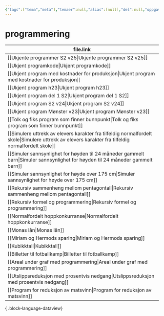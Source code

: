 ```yaml
---
{"tags":["tema","meta"],"temaer":null,"alias":[null],"del":null,"oppgave":null,"fag":null,"eksamen":null,"dg-publish":true,"title":"programmering","date":"2023-06-01","modified":"2023-06-01","permalink":"/temaer/programmering/","dgPassFrontmatter":true}
---
```



# programmering
| file.link                                                                                                                                             |
| ----------------------------------------------------------------------------------------------------------------------------------------------------- |
| [[Ukjente programmer S2 v25\|Ukjente programmer S2 v25]]                                                                                           |
| [[Ukjent programkode\|Ukjent programkode]]                                                                                                         |
| [[Ukjent program med kostnader for produksjon\|Ukjent program med kostnader for produksjon]]                                                       |
| [[Ukjent program h23\|Ukjent program h23]]                                                                                                         |
| [[Ukjent program del 1 S2\|Ukjent program del 1 S2]]                                                                                               |
| [[Ukjent program S2 v24\|Ukjent program S2 v24]]                                                                                                   |
| [[Ukjent program Mønster v23\|Ukjent program Mønster v23]]                                                                                         |
| [[Tolk og fiks program som finner bunnpunkt\|Tolk og fiks program som finner bunnpunkt]]                                                           |
| [[Simulere uttrekk av elevers karakter fra tilfeldig normalfordelt skole\|Simulere uttrekk av elevers karakter fra tilfeldig normalfordelt skole]] |
| [[Simuler sannsynlighet for høyden til 24 måneder gammelt barn\|Simuler sannsynlighet for høyden til 24 måneder gammelt barn]]                     |
| [[Simuler sannsynlighet for høyde over 175 cm\|Simuler sannsynlighet for høyde over 175 cm]]                                                       |
| [[Rekursiv sammenheng mellom pentagontall\|Rekursiv sammenheng mellom pentagontall]]                                                               |
| [[Rekursiv formel og programmering\|Rekursiv formel og programmering]]                                                                             |
| [[Normalfordelt hoppkonkurranse\|Normalfordelt hoppkonkurranse]]                                                                                   |
| [[Monas lån\|Monas lån]]                                                                                                                           |
| [[Miriam og Hermods sparing\|Miriam og Hermods sparing]]                                                                                           |
| [[Kubikktall\|Kubikktall]]                                                                                                                         |
| [[Billetter til fotballkamp\|Billetter til fotballkamp]]                                                                                           |
| [[Areal under graf med programmering\|Areal under graf med programmering]]                                                                         |
| [[Utslippsreduksjon med prosentvis nedgang\|Utslippsreduksjon med prosentvis nedgang]]                                                             |
| [[Program for reduksjon av matsvinn\|Program for reduksjon av matsvinn]]                                                                           |

{ .block-language-dataview}
